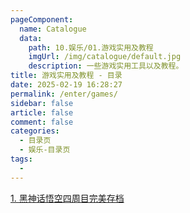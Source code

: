 ```yaml
---
pageComponent:
  name: Catalogue
  data:
    path: 10.娱乐/01.游戏实用及教程
    imgUrl: /img/catalogue/default.jpg
    description: 一些游戏实用工具以及教程。
title: 游戏实用及教程 - 目录
date: 2025-02-19 16:28:27
permalink: /enter/games/
sidebar: false
article: false
comment: false
categories:
  - 目录页
  - 娱乐-目录页
tags:
  - 
---
```


[1. 黑神话悟空四周目完美存档](/enter/games/BlackMyth-saved&)